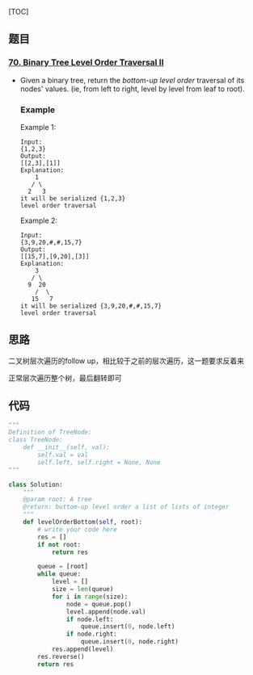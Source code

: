 [TOC]

## 题目

### [70. Binary Tree Level Order Traversal II](https://www.lintcode.com/problem/binary-tree-level-order-traversal-ii/description)

- Given a binary tree, return the *bottom-up level order* traversal of its nodes' values. (ie, from left to right, level by level from leaf to root).

  ### Example

  Example 1:

  ```
  Input:
  {1,2,3}
  Output:
  [[2,3],[1]]
  Explanation:
      1
     / \
    2   3
  it will be serialized {1,2,3}
  level order traversal
  ```

  Example 2:

  ```
  Input:
  {3,9,20,#,#,15,7}
  Output:
  [[15,7],[9,20],[3]]
  Explanation:
      3
     / \
    9  20
      /  \
     15   7
  it will be serialized {3,9,20,#,#,15,7}
  level order traversal
  ```

## 思路

二叉树层次遍历的follow up，相比较于之前的层次遍历，这一题要求反着来

正常层次遍历整个树，最后翻转即可

## 代码

```python
"""
Definition of TreeNode:
class TreeNode:
    def __init__(self, val):
        self.val = val
        self.left, self.right = None, None
"""

class Solution:
    """
    @param root: A tree
    @return: buttom-up level order a list of lists of integer
    """
    def levelOrderBottom(self, root):
        # write your code here
        res = []
        if not root:
            return res

        queue = [root]
        while queue:
            level = []
            size = len(queue)
            for i in range(size):
                node = queue.pop()
                level.append(node.val)
                if node.left:
                    queue.insert(0, node.left)
                if node.right:
                    queue.insert(0, node.right)
            res.append(level)
        res.reverse()
        return res
```

